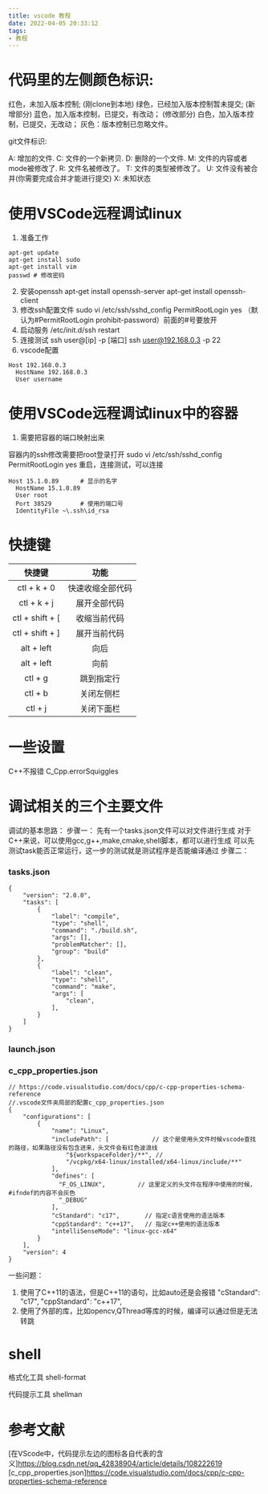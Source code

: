 ```yaml
---
title: vscode 教程
date: 2022-04-05 20:33:12
tags:
- 教程
---
```

# 代码里的左侧颜色标识:

红色，未加入版本控制; (刚clone到本地)
绿色，已经加入版本控制暂未提交; (新增部分)
蓝色，加入版本控制，已提交，有改动； (修改部分)
白色，加入版本控制，已提交，无改动；
灰色：版本控制已忽略文件。

git文件标识:

A: 增加的文件.
C: 文件的一个新拷贝.
D: 删除的一个文件.
M: 文件的内容或者mode被修改了.
R: 文件名被修改了。
T: 文件的类型被修改了。
U: 文件没有被合并(你需要完成合并才能进行提交)
X: 未知状态

# 使用VSCode远程调试linux

1. 准备工作
```
apt-get update
apt-get install sudo
apt-get install vim
passwd # 修改密码
```
2. 安装openssh
apt-get install openssh-server
apt-get install openssh-client
3. 修改ssh配置文件 
sudo vi /etc/ssh/sshd_config
PermitRootLogin yes 
（默认为#PermitRootLogin prohibit-password）前面的#号要放开
4. 启动服务
/etc/init.d/ssh restart
5. 连接测试
ssh user@[ip] -p [端口]
ssh user@192.168.0.3 -p 22
6. vscode配置
```
Host 192.168.0.3
  HostName 192.168.0.3
  User username
```


# 使用VSCode远程调试linux中的容器

1. 需要把容器的端口映射出来

容器内的ssh修改需要把root登录打开
sudo vi /etc/ssh/sshd_config
PermitRootLogin yes 
重启，连接测试，可以连接

```
Host 15.1.0.89      # 显示的名字
  HostName 15.1.0.89
  User root
  Port 38529        # 使用的端口号
  IdentityFile ~\.ssh\id_rsa
```

# 快捷键

| 快捷键 | 功能 | 
| :----: | :----: | 
| ctl + k + 0 | 快速收缩全部代码 | 
| ctl + k + j | 展开全部代码 | 
| ctl + shift + [ | 收缩当前代码 | 
| ctl + shift + ] | 展开当前代码 | 
| alt + left | 向后 | 
| alt + left | 向前 | 
| ctl + g | 跳到指定行 | 
| ctl + b | 关闭左侧栏 | 
| ctl + j | 关闭下面栏 | 

# 一些设置
C++不报错
C_Cpp.errorSquiggles

# 调试相关的三个主要文件
调试的基本思路：
步骤一：
先有一个tasks.json文件可以对文件进行生成
对于C++来说，可以使用gcc,g++,make,cmake,shell脚本，都可以进行生成
可以先测试task能否正常运行，这一步的测试就是测试程序是否能编译通过
步骤二：
### tasks.json
```
{
    "version": "2.0.0",
    "tasks": [
        {
            "label": "compile",
            "type": "shell",
            "command": "./build.sh",
            "args": [],
            "problemMatcher": [],
            "group": "build"
        },
        {
            "label": "clean",
            "type": "shell",
            "command": "make",
            "args": [
                "clean",
            ],
        }
    ]
}
```

### launch.json


### c_cpp_properties.json

```
// https://code.visualstudio.com/docs/cpp/c-cpp-properties-schema-reference
//.vscode文件夹局部的配置c_cpp_properties.json
{
    "configurations": [
        {
            "name": "Linux",
            "includePath": [            // 这个是使用头文件时候vscode查找的路径，如果路径没有包含进来，头文件会有红色波浪线
                "${workspaceFolder}/**", //
                "/vcpkg/x64-linux/installed/x64-linux/include/**"
            ],
            "defines": [
              "F_OS_LINUX",         // 这里定义的头文件在程序中使用的时候，#ifndef的内容不会灰色
              "_DEBUG"
            ],
            "cStandard": "c17",       // 指定c语言使用的语法版本
            "cppStandard": "c++17",   // 指定c++使用的语法版本
            "intelliSenseMode": "linux-gcc-x64"
        }
    ],
    "version": 4
}
```
一些问题：
1. 使用了C++11的语法，但是C++11的语句，比如auto还是会报错
"cStandard": "c17",
"cppStandard": "c++17",
2. 使用了外部的库，比如opencv,QThread等库的时候，编译可以通过但是无法转跳

# shell
格式化工具
shell-format

代码提示工具
shellman


# 参考文献


[在VScode中，代码提示左边的图标各自代表的含义]https://blog.csdn.net/qq_42838904/article/details/108222619
[c_cpp_properties.json]https://code.visualstudio.com/docs/cpp/c-cpp-properties-schema-reference
